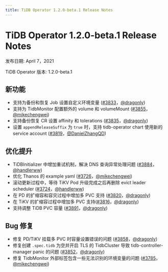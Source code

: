 ```yaml
---
title: TiDB Operator 1.2.0-beta.1 Release Notes
---
```


# TiDB Operator 1.2.0-beta.1 Release Notes

发布日期: April 7，2021

TiDB Operator 版本: 1.2.0-beta.1

## 新功能

- 支持为备份和恢复 Job 设置自定义环境变量 ([#3833](https://github.com/pingcap/tidb-operator/pull/3833)，[@dragonly](https://github.com/dragonly))
- 支持为 TidbMonitor 配置额外的 volume 和 volumeMount ([#3855](https://github.com/pingcap/tidb-operator/pull/3855)，[@mikechengwei](https://github.com/mikechengwei))
- 支持备份恢复 CR 设置 affinity 和 tolerations ([#3835](https://github.com/pingcap/tidb-operator/pull/3835)，[@dragonly](https://github.com/dragonly))
- 设置 `appendReleaseSuffix` 为 `true` 时，支持 tidb-operator chart 使用新的 service account ([#3819](https://github.com/pingcap/tidb-operator/pull/3819)，[@DanielZhangQD](https://github.com/DanielZhangQD))

## 优化提升

- TiDBInitializer 中增加重试机制，解决 DNS 查询异常处理问题 ([#3884](https://github.com/pingcap/tidb-operator/pull/3884)，[@handlerww](https://github.com/handlerww))
- 优化 Thanos 的 example yaml ([#3726](https://github.com/pingcap/tidb-operator/pull/3726)，[@mikechengwei](https://github.com/mikechengwei))
- 滚动更新过程中，等待 TiKV Pod 升级完成之后再删除 evict leader scheduler  ([#3724](https://github.com/pingcap/tidb-operator/pull/3724)，[@handlerww](https://github.com/handlerww))
- 在 PD 的扩缩容和容灾过程中增加多 PVC 支持 ([#3820](https://github.com/pingcap/tidb-operator/pull/3820)，[@dragonly](https://github.com/dragonly))
- 在 TiKV 的扩缩容过程中增加多 PVC 支持([#3816](https://github.com/pingcap/tidb-operator/pull/3816)，[@dragonly](https://github.com/dragonly))
- 支持调整 TiDB PVC 容量 ([#3891](https://github.com/pingcap/tidb-operator/pull/3891)，[@dragonly](https://github.com/dragonly))

## Bug 修复

- 修复 PD/TiKV 挂载多 PVC 时容量设置错误的问题 ([#3858](https://github.com/pingcap/tidb-operator/pull/3858)，[@dragonly](https://github.com/dragonly))
- 修复创建 `.spec.tidb` 为空并开启 TLS 的 TidbCluster 导致 tidb-controller-manager panic 的问题 ([#3852](https://github.com/pingcap/tidb-operator/pull/3852)，[@dragonly](https://github.com/dragonly))
- 修复 TidbMonitor 外部标签包含一些无法识别的环境变量的问题 ([#3785](https://github.com/pingcap/tidb-operator/pull/3785)，[@mikechengwei](https://github.com/mikechengwei))
